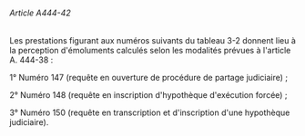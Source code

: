###### Article A444-42

Les prestations figurant aux numéros suivants du tableau 3-2 donnent lieu à la perception d'émoluments calculés selon les modalités prévues à l'article A. 444-38 :

1° Numéro 147 (requête en ouverture de procédure de partage judiciaire) ;

2° Numéro 148 (requête en inscription d'hypothèque d'exécution forcée) ;

3° Numéro 150 (requête en transcription et d'inscription d'une hypothèque judiciaire).

